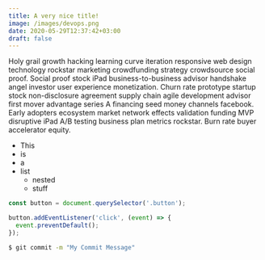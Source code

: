 ```yaml
---
title: A very nice title!
image: /images/devops.png
date: 2020-05-29T12:37:42+03:00
draft: false
---
```


Holy grail growth hacking learning curve iteration responsive web design technology rockstar marketing crowdfunding strategy crowdsource social proof. Social proof stock iPad business-to-business advisor handshake angel investor user experience monetization. Churn rate prototype startup stock non-disclosure agreement supply chain agile development advisor first mover advantage series A financing seed money channels facebook. Early adopters ecosystem market network effects validation funding MVP disruptive iPad A/B testing business plan metrics rockstar. Burn rate buyer accelerator equity.

- This
- is
- a
- list
  - nested
  - stuff

```js
const button = document.querySelector('.button');

button.addEventListener('click', (event) => {
  event.preventDefault();
});

```

```bash
$ git commit -m "My Commit Message"
```
